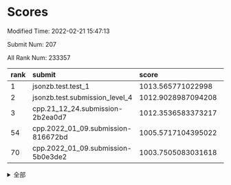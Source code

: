 # Scores

Modified Time: 2022-02-21 15:47:13

Submit Num: 207

All Rank Num: 233357

| rank |               submit               |       score        |       sigma        | pk_num |
| :--- | :--------------------------------- | :----------------- | :----------------- | :----- |
| 1    | jsonzb.test.test_1                 | 1013.565771022998  | 0.8043635610039721 | 4508   |
| 2    | jsonzb.test.submission_level_4     | 1012.9028987094208 | 0.8073534687335993 | 4507   |
| 3    | cpp.21_12_24.submission-2b2ea0d7   | 1012.3536583373217 | 0.7865455117089855 | 4511   |
| 54   | cpp.2022_01_09.submission-816672bd | 1005.5717104395022 | 0.7221806751313836 | 4503   |
| 70   | cpp.2022_01_09.submission-5b0e3de2 | 1003.7505083031618 | 0.7192935462508923 | 4506   |


<details>
<summary>全部</summary>

| rank |                 submit                 |       score        |       sigma        | pk_num |
| :--- | :------------------------------------- | :----------------- | :----------------- | :----- |
| 1    | jsonzb.test.test_1                     | 1013.565771022998  | 0.8043635610039721 | 4508   |
| 2    | jsonzb.test.submission_level_4         | 1012.9028987094208 | 0.8073534687335993 | 4507   |
| 3    | cpp.21_12_24.submission-2b2ea0d7       | 1012.3536583373217 | 0.7865455117089855 | 4511   |
| 4    | gobigger.level_3.submission_level_3_11 | 1012.0913731065074 | 0.820713997384668  | 4510   |
| 5    | gobigger.level_3.submission_level_3_41 | 1011.4754525477508 | 0.7824376093580556 | 4512   |
| 6    | gobigger.level_3.submission_level_3_31 | 1011.2602901875609 | 0.795348566505258  | 4508   |
| 7    | gobigger.level_3.submission_level_3_29 | 1011.2410549256497 | 0.7946100735562914 | 4513   |
| 8    | gobigger.level_3.submission_level_3_12 | 1010.9681264434421 | 0.7598160673690458 | 4509   |
| 9    | gobigger.level_3.submission_level_3_48 | 1010.8988442158238 | 0.774230649236335  | 4508   |
| 10   | gobigger.level_3.submission_level_3_16 | 1010.6619091263143 | 0.7675625097123742 | 4508   |
| 11   | gobigger.level_3.submission_level_3_33 | 1010.6603119188512 | 0.775486992747     | 4509   |
| 12   | gobigger.level_3.submission_level_3_24 | 1010.536657298854  | 0.7544755926633584 | 4505   |
| 13   | gobigger.level_3.submission_level_3_37 | 1010.4785897573112 | 0.7763954832394676 | 4507   |
| 14   | gobigger.level_3.submission_level_3_20 | 1010.4504357421465 | 0.7539886404323665 | 4513   |
| 15   | gobigger.level_3.submission_level_3_43 | 1010.3956051704466 | 0.7478775109433574 | 4508   |
| 16   | gobigger.level_3.submission_level_3_2  | 1010.3634120369713 | 0.7606433550878248 | 4505   |
| 17   | gobigger.level_3.submission_level_3_19 | 1010.3337803402792 | 0.7608253472948722 | 4513   |
| 18   | gobigger.level_3.submission_level_3_34 | 1010.3027654942964 | 0.7528343211153257 | 4504   |
| 19   | gobigger.level_3.submission_level_3_17 | 1010.276733694029  | 0.7670506884259493 | 4508   |
| 20   | gobigger.level_3.submission_level_3_21 | 1010.1970510587572 | 0.7581938812486408 | 4502   |
| 21   | gobigger.level_3.submission_level_3_46 | 1010.1813573190348 | 0.7767897805098696 | 4509   |
| 22   | gobigger.level_3.submission_level_3_38 | 1010.1296247616095 | 0.7495826849040959 | 4512   |
| 23   | gobigger.level_3.submission_level_3_23 | 1010.1209489133286 | 0.7506909796768696 | 4509   |
| 24   | gobigger.level_3.submission_level_3_14 | 1010.1200289545687 | 0.7972593502805636 | 4511   |
| 25   | gobigger.level_3.submission_level_3_8  | 1010.0960063489664 | 0.7699321577189735 | 4506   |
| 26   | gobigger.level_3.submission_level_3_5  | 1010.0658739747521 | 0.749496463398965  | 4516   |
| 27   | gobigger.level_3.submission_level_3_47 | 1010.033984797003  | 0.7602573787526029 | 4510   |
| 28   | gobigger.level_3.submission_level_3_36 | 1010.0268686810552 | 0.7454176648589419 | 4507   |
| 29   | gobigger.level_3.submission_level_3_27 | 1009.9173934496433 | 0.7434043498076188 | 4512   |
| 30   | gobigger.level_3.submission_level_3_42 | 1009.8497266851276 | 0.7494326977123711 | 4504   |
| 31   | gobigger.level_3.submission_level_3_10 | 1009.8394739897516 | 0.7601734876351418 | 4513   |
| 32   | gobigger.level_3.submission_level_3_45 | 1009.7955198437564 | 0.7556736805433676 | 4515   |
| 33   | gobigger.level_3.submission_level_3_9  | 1009.7863391082708 | 0.7650725761946228 | 4510   |
| 34   | gobigger.level_3.submission_level_3_35 | 1009.6961192768053 | 0.7594158234294668 | 4513   |
| 35   | gobigger.level_3.submission_level_3_0  | 1009.5898844212062 | 0.7745676563313416 | 4506   |
| 36   | gobigger.level_3.submission_level_3_28 | 1009.5447657945275 | 0.7699219329696082 | 4511   |
| 37   | gobigger.level_3.submission_level_3_40 | 1009.4942974645426 | 0.7315135942253829 | 4510   |
| 38   | gobigger.level_3.submission_level_3_25 | 1009.4574737649151 | 0.7349743245153819 | 4510   |
| 39   | gobigger.level_3.submission_level_3_18 | 1009.4307382774496 | 0.7372340094361024 | 4509   |
| 40   | gobigger.level_3.submission_level_3_49 | 1009.3562176202763 | 0.756874492753855  | 4511   |
| 41   | gobigger.level_3.submission_level_3_44 | 1009.2588769901673 | 0.7576551727771909 | 4511   |
| 42   | gobigger.level_3.submission_level_3_26 | 1009.2075645890532 | 0.74965327056254   | 4516   |
| 43   | gobigger.level_3.submission_level_3_3  | 1009.0521366505691 | 0.7472067118831057 | 4501   |
| 44   | gobigger.level_3.submission_level_3_39 | 1009.0120120271997 | 0.7472485463342938 | 4508   |
| 45   | gobigger.level_3.submission_level_3_7  | 1008.997331729412  | 0.766972165682065  | 4509   |
| 46   | gobigger.level_3.submission_level_3_6  | 1008.974826675046  | 0.7492634832525426 | 4508   |
| 47   | gobigger.level_3.submission_level_3_1  | 1008.9508867032575 | 0.7727190840894305 | 4511   |
| 48   | gobigger.level_3.submission_level_3_30 | 1008.9427295752146 | 0.7478123470484742 | 4508   |
| 49   | gobigger.level_3.submission_level_3_4  | 1008.9169633349297 | 0.7490637038522054 | 4513   |
| 50   | gobigger.level_3.submission_level_3_22 | 1008.8535513292973 | 0.745501752663211  | 4505   |
| 51   | gobigger.level_3.submission_level_3_32 | 1008.8106278230281 | 0.7410837426559065 | 4514   |
| 52   | gobigger.level_3.submission_level_3_15 | 1008.3869931309777 | 0.7509248718228949 | 4509   |
| 53   | gobigger.level_3.submission_level_3_13 | 1008.2441255405482 | 0.749580957680483  | 4513   |
| 54   | cpp.2022_01_09.submission-816672bd     | 1005.5717104395022 | 0.7221806751313836 | 4503   |
| 55   | gobigger.level_1.submission_level_1_13 | 1005.2657360166224 | 0.7230835526429653 | 4508   |
| 56   | gobigger.level_1.submission_level_1_6  | 1004.7466694100248 | 0.7166159084259545 | 4508   |
| 57   | gobigger.level_1.submission_level_1_4  | 1004.5869344257449 | 0.7200454593267255 | 4505   |
| 58   | gobigger.level_1.submission_level_1_45 | 1004.5539780972463 | 0.7232851532915161 | 4509   |
| 59   | gobigger.level_1.submission_level_1_16 | 1004.539806845255  | 0.7420444798634273 | 4509   |
| 60   | gobigger.level_1.submission_level_1_3  | 1004.5174821618829 | 0.7258961862387494 | 4506   |
| 61   | gobigger.level_1.submission_level_1_1  | 1004.3066182926359 | 0.7144853269710976 | 4512   |
| 62   | gobigger.level_1.submission_level_1_18 | 1004.1999491034777 | 0.7303815111522444 | 4507   |
| 63   | gobigger.level_1.submission_level_1_30 | 1004.1712733372948 | 0.7334319992131922 | 4512   |
| 64   | gobigger.level_1.submission_level_1_32 | 1004.102480373835  | 0.7151351557770305 | 4509   |
| 65   | gobigger.level_1.submission_level_1_14 | 1003.9593383039669 | 0.7186158276851407 | 4508   |
| 66   | gobigger.level_1.submission_level_1_23 | 1003.9164325733353 | 0.7235736331840172 | 4510   |
| 67   | gobigger.level_1.submission_level_1_0  | 1003.806890647723  | 0.7169689163797496 | 4509   |
| 68   | gobigger.level_1.submission_level_1_17 | 1003.7981174281044 | 0.7222115184661282 | 4512   |
| 69   | gobigger.level_1.submission_level_1_27 | 1003.7703373042862 | 0.7166611104996021 | 4510   |
| 70   | cpp.2022_01_09.submission-5b0e3de2     | 1003.7505083031618 | 0.7192935462508923 | 4506   |
| 71   | gobigger.level_1.submission_level_1_22 | 1003.7472503698255 | 0.7150538106840971 | 4508   |
| 72   | gobigger.level_1.submission_level_1_37 | 1003.6981082232064 | 0.7166572549354946 | 4510   |
| 73   | gobigger.level_1.submission_level_1_40 | 1003.5760020784745 | 0.714141262125837  | 4508   |
| 74   | gobigger.level_1.submission_level_1_31 | 1003.5602231614827 | 0.7212724166025323 | 4506   |
| 75   | gobigger.level_1.submission_level_1_12 | 1003.5280759661464 | 0.7234027634872666 | 4510   |
| 76   | gobigger.level_1.submission_level_1_28 | 1003.4253552763865 | 0.725520282654119  | 4509   |
| 77   | gobigger.level_1.submission_level_1_24 | 1003.3745937060261 | 0.7122305606769961 | 4513   |
| 78   | gobigger.level_1.submission_level_1_33 | 1003.368227027438  | 0.7038869365792485 | 4509   |
| 79   | gobigger.level_1.submission_level_1_5  | 1003.3465712090185 | 0.712912414674241  | 4509   |
| 80   | gobigger.level_1.submission_level_1_15 | 1003.282978911608  | 0.7138814132027205 | 4512   |
| 81   | gobigger.level_1.submission_level_1_26 | 1003.2614553314014 | 0.7092190558745309 | 4510   |
| 82   | gobigger.level_1.submission_level_1_38 | 1003.2452978415968 | 0.7154028084712397 | 4504   |
| 83   | gobigger.level_1.submission_level_1_8  | 1003.2116731723677 | 0.7306141101179651 | 4511   |
| 84   | gobigger.level_1.submission_level_1_11 | 1003.19863759502   | 0.7255723929117509 | 4506   |
| 85   | gobigger.level_1.submission_level_1_29 | 1003.1321341606434 | 0.7119378933198235 | 4510   |
| 86   | gobigger.level_1.submission_level_1_35 | 1003.1163275715321 | 0.715012861101886  | 4510   |
| 87   | gobigger.level_1.submission_level_1_36 | 1003.0485126241587 | 0.7100520481768282 | 4509   |
| 88   | gobigger.level_1.submission_level_1_41 | 1003.0365374820477 | 0.7265165326742906 | 4514   |
| 89   | gobigger.level_1.submission_level_1_2  | 1003.0261612870062 | 0.7233002830031819 | 4510   |
| 90   | gobigger.level_1.submission_level_1_47 | 1002.946413616675  | 0.7166348489209573 | 4508   |
| 91   | gobigger.level_1.submission_level_1_48 | 1002.9282644841647 | 0.7161145443710345 | 4508   |
| 92   | gobigger.level_1.submission_level_1_10 | 1002.9053487078888 | 0.7226021734898687 | 4511   |
| 93   | gobigger.level_1.submission_level_1_43 | 1002.8100004466099 | 0.698074376618643  | 4510   |
| 94   | gobigger.level_1.submission_level_1_49 | 1002.7730210642599 | 0.7267045303799108 | 4505   |
| 95   | gobigger.level_1.submission_level_1_7  | 1002.7185586814578 | 0.713459076322011  | 4507   |
| 96   | gobigger.level_1.submission_level_1_21 | 1002.6571548339546 | 0.714508183499224  | 4513   |
| 97   | gobigger.level_1.submission_level_1_9  | 1002.6299823344337 | 0.7065388314552872 | 4504   |
| 98   | gobigger.level_1.submission_level_1_34 | 1002.6072835076275 | 0.7152704574682345 | 4507   |
| 99   | gobigger.level_1.submission_level_1_44 | 1002.3510091300108 | 0.7074836816660381 | 4507   |
| 100  | gobigger.level_1.submission_level_1_20 | 1002.3325463126295 | 0.7064106948047814 | 4509   |
| 101  | gobigger.level_1.submission_level_1_42 | 1002.3174005852954 | 0.7171643674747544 | 4512   |
| 102  | gobigger.level_1.submission_level_1_39 | 1001.8133527734254 | 0.7258070159716784 | 4510   |
| 103  | gobigger.level_1.submission_level_1_46 | 1001.7533917215567 | 0.7067517705379048 | 4512   |
| 104  | gobigger.level_1.submission_level_1_25 | 1001.736192055844  | 0.7070750324239796 | 4510   |
| 105  | gobigger.level_1.submission_level_1_19 | 1001.5439281594486 | 0.7058915226558576 | 4511   |
| 106  | gobigger.random.submission_random_19   | 997.343725299653   | 0.708810071731474  | 4508   |
| 107  | gobigger.random.submission_random_32   | 997.312291435883   | 0.7120233303217907 | 4507   |
| 108  | gobigger.random.submission_random_1    | 996.6963806474666  | 0.7047239624751015 | 4506   |
| 109  | gobigger.random.submission_random_17   | 996.6248903323685  | 0.7079393758714113 | 4509   |
| 110  | gobigger.random.submission_random_4    | 996.6178995679696  | 0.7275057728757433 | 4508   |
| 111  | gobigger.random.submission_random_43   | 996.5959209070568  | 0.7175760801829084 | 4507   |
| 112  | gobigger.random.submission_random_18   | 996.5418286822187  | 0.7037847690768029 | 4513   |
| 113  | gobigger.random.submission_random_11   | 996.5404286662082  | 0.7070994018159945 | 4512   |
| 114  | gobigger.random.submission_random_47   | 996.4935043003657  | 0.7176682944306385 | 4508   |
| 115  | gobigger.random.submission_random_12   | 996.4598214225842  | 0.713675401737988  | 4507   |
| 116  | gobigger.random.submission_random_30   | 996.3473602348562  | 0.7076784375790819 | 4510   |
| 117  | gobigger.random.submission_random_5    | 996.325802858127   | 0.7175697663805995 | 4505   |
| 118  | gobigger.random.submission_random_36   | 996.3070686821158  | 0.6953368386441027 | 4513   |
| 119  | gobigger.random.submission_random_24   | 996.2989044677414  | 0.7100454285258863 | 4506   |
| 120  | gobigger.random.submission_random_25   | 996.2854315398424  | 0.7149120084586965 | 4508   |
| 121  | gobigger.random.submission_random_13   | 996.2574871973081  | 0.7085550938922319 | 4508   |
| 122  | gobigger.random.submission_random_26   | 996.1786713700207  | 0.7041975020627709 | 4515   |
| 123  | gobigger.random.submission_random_31   | 996.1618256903737  | 0.7034913713488598 | 4509   |
| 124  | gobigger.random.submission_random_27   | 996.14516635558    | 0.7185132938912889 | 4507   |
| 125  | gobigger.random.submission_random_15   | 995.9856996314192  | 0.7113559647028325 | 4513   |
| 126  | gobigger.random.submission_random_22   | 995.9840138128345  | 0.7120366442388233 | 4514   |
| 127  | gobigger.random.submission_random_7    | 995.9819492322197  | 0.6976871605046671 | 4511   |
| 128  | gobigger.random.submission_random_42   | 995.918514283376   | 0.7042912660868128 | 4511   |
| 129  | gobigger.random.submission_random_38   | 995.9039637411128  | 0.714015720653701  | 4514   |
| 130  | gobigger.random.submission_random_46   | 995.8063455725103  | 0.7097628245802923 | 4507   |
| 131  | gobigger.random.submission_random_10   | 995.789441865306   | 0.7091702257705609 | 4510   |
| 132  | gobigger.random.submission_random_41   | 995.7854884889513  | 0.7049218306924241 | 4505   |
| 133  | gobigger.random.submission_random_35   | 995.7571406470644  | 0.7132732910875764 | 4505   |
| 134  | gobigger.random.submission_random_21   | 995.7551935575594  | 0.7081099916616771 | 4507   |
| 135  | gobigger.random.submission_random_40   | 995.6597548758011  | 0.7193830858803943 | 4512   |
| 136  | gobigger.random.submission_random_37   | 995.6534157187721  | 0.7148992580807682 | 4513   |
| 137  | gobigger.random.submission_random_2    | 995.5510875034972  | 0.7097502919668912 | 4511   |
| 138  | gobigger.random.submission_random_23   | 995.486069495186   | 0.7035605126304944 | 4504   |
| 139  | gobigger.random.submission_random_48   | 995.4806358798656  | 0.7023866505947365 | 4505   |
| 140  | gobigger.random.submission_random_29   | 995.4445495251102  | 0.720962022261027  | 4509   |
| 141  | gobigger.random.submission_random_28   | 995.3666552668051  | 0.7133499219846304 | 4510   |
| 142  | gobigger.random.submission_random_6    | 995.3658568155848  | 0.7194343364955347 | 4514   |
| 143  | gobigger.random.submission_random_3    | 995.3508795924504  | 0.7089851810234175 | 4510   |
| 144  | gobigger.random.submission_random_45   | 995.3438670621806  | 0.7215445185761302 | 4506   |
| 145  | gobigger.random.submission_random_44   | 995.1674045199962  | 0.7098290975716952 | 4514   |
| 146  | gobigger.random.submission_random_33   | 995.0914926563387  | 0.7138999962963577 | 4511   |
| 147  | gobigger.random.submission_random_8    | 995.0696007414732  | 0.7065428317663043 | 4511   |
| 148  | gobigger.random.submission_random_34   | 995.0588082352366  | 0.7204145951364734 | 4510   |
| 149  | gobigger.random.submission_random_20   | 995.0338809299791  | 0.7095693883117417 | 4504   |
| 150  | gobigger.random.submission_random_9    | 994.9644965496711  | 0.7417688941043039 | 4516   |
| 151  | gobigger.random.submission_random_14   | 994.8935932650307  | 0.7085693071375277 | 4509   |
| 152  | gobigger.random.submission_random_39   | 994.8626710813936  | 0.7157219527961493 | 4507   |
| 153  | gobigger.random.submission_random_16   | 994.8536117693026  | 0.7248621284035924 | 4509   |
| 154  | gobigger.random.submission_random_49   | 994.8175301818295  | 0.7266707980897031 | 4511   |
| 155  | gobigger.random.submission_random_0    | 994.6928977602     | 0.7111639030231558 | 4505   |
| 156  | gobigger.level_2.submission_level_2_49 | 993.8014427984564  | 0.7300860806812315 | 4512   |
| 157  | gobigger.level_2.submission_level_2_12 | 993.5928190132948  | 0.7335502522077855 | 4514   |
| 158  | gobigger.level_2.submission_level_2_3  | 993.539187538757   | 0.7364508081224613 | 4507   |
| 159  | gobigger.level_2.submission_level_2_29 | 993.4163896399975  | 0.7286756372611451 | 4510   |
| 160  | gobigger.level_2.submission_level_2_13 | 993.3283872274717  | 0.7401934015396872 | 4510   |
| 161  | gobigger.level_2.submission_level_2_40 | 993.2610677545371  | 0.7258759550387495 | 4510   |
| 162  | gobigger.level_2.submission_level_2_18 | 993.1709531420273  | 0.7336810951627531 | 4503   |
| 163  | gobigger.level_2.submission_level_2_30 | 993.1361594889621  | 0.7240049738925235 | 4506   |
| 164  | gobigger.level_2.submission_level_2_47 | 993.1214950389724  | 0.7317091974354821 | 4507   |
| 165  | gobigger.level_2.submission_level_2_26 | 992.8368890317703  | 0.7451893444949406 | 4506   |
| 166  | gobigger.level_2.submission_level_2_9  | 992.7844058996624  | 0.7344280988816589 | 4510   |
| 167  | gobigger.level_2.submission_level_2_7  | 992.7682609966567  | 0.7334856926441166 | 4510   |
| 168  | gobigger.level_2.submission_level_2_16 | 992.7660544076936  | 0.7277670549296016 | 4509   |
| 169  | gobigger.level_2.submission_level_2_42 | 992.7404991424916  | 0.728521713446862  | 4511   |
| 170  | gobigger.level_2.submission_level_2_10 | 992.7329672052354  | 0.7382328764069154 | 4514   |
| 171  | gobigger.level_2.submission_level_2_11 | 992.7112072606714  | 0.7480773336706099 | 4505   |
| 172  | gobigger.level_2.submission_level_2_38 | 992.7037296986762  | 0.7343878030771372 | 4518   |
| 173  | gobigger.level_2.submission_level_2_44 | 992.651699950798   | 0.7364289910052796 | 4506   |
| 174  | gobigger.level_2.submission_level_2_24 | 992.6423784088091  | 0.7559666307451204 | 4513   |
| 175  | gobigger.level_2.submission_level_2_15 | 992.571139364055   | 0.7341101744321495 | 4511   |
| 176  | gobigger.level_2.submission_level_2_19 | 992.4353853994389  | 0.7591236254647785 | 4509   |
| 177  | gobigger.level_2.submission_level_2_31 | 992.417910590694   | 0.731056674223657  | 4510   |
| 178  | gobigger.level_2.submission_level_2_0  | 992.4074487036113  | 0.7389428402919817 | 4511   |
| 179  | gobigger.level_2.submission_level_2_23 | 992.3729752788254  | 0.7438917982942839 | 4515   |
| 180  | gobigger.level_2.submission_level_2_5  | 992.3483945738722  | 0.7355167397343363 | 4511   |
| 181  | gobigger.level_2.submission_level_2_17 | 992.3216369698087  | 0.7382210117267122 | 4509   |
| 182  | gobigger.level_2.submission_level_2_22 | 992.1403492256135  | 0.7524771571615718 | 4514   |
| 183  | gobigger.level_2.submission_level_2_45 | 992.1300091163515  | 0.7427295773418449 | 4510   |
| 184  | gobigger.level_2.submission_level_2_32 | 992.0431953903674  | 0.7406600572620089 | 4506   |
| 185  | gobigger.level_2.submission_level_2_21 | 992.0335681802436  | 0.7533340663481211 | 4513   |
| 186  | gobigger.level_2.submission_level_2_34 | 991.9297457764517  | 0.7372729663441727 | 4513   |
| 187  | gobigger.level_2.submission_level_2_1  | 991.8037612315921  | 0.7481862185685478 | 4509   |
| 188  | gobigger.level_2.submission_level_2_8  | 991.7806511132575  | 0.7591163504460892 | 4510   |
| 189  | gobigger.level_2.submission_level_2_36 | 991.7238880761397  | 0.7628775492623168 | 4513   |
| 190  | gobigger.level_2.submission_level_2_35 | 991.7080922410346  | 0.7649719050144131 | 4517   |
| 191  | gobigger.level_2.submission_level_2_6  | 991.6313165624185  | 0.739268447104481  | 4515   |
| 192  | gobigger.level_2.submission_level_2_48 | 991.6100187204487  | 0.7599931660880824 | 4506   |
| 193  | gobigger.level_2.submission_level_2_41 | 991.6063090703709  | 0.7361945919824664 | 4510   |
| 194  | gobigger.level_2.submission_level_2_2  | 991.5483936224044  | 0.7534805450127154 | 4504   |
| 195  | gobigger.level_2.submission_level_2_4  | 991.4845668760262  | 0.737826747780549  | 4509   |
| 196  | gobigger.level_2.submission_level_2_46 | 991.4829787152236  | 0.759935424794238  | 4509   |
| 197  | gobigger.level_2.submission_level_2_37 | 991.4763711405357  | 0.7328387867879574 | 4507   |
| 198  | gobigger.level_2.submission_level_2_14 | 991.4638447133904  | 0.7516616012554163 | 4510   |
| 199  | gobigger.level_2.submission_level_2_20 | 991.4205096877099  | 0.7640286287518516 | 4510   |
| 200  | gobigger.level_2.submission_level_2_43 | 991.3040464142241  | 0.7529118908181743 | 4507   |
| 201  | gobigger.level_2.submission_level_2_25 | 991.288690536366   | 0.753672164219864  | 4504   |
| 202  | gobigger.level_2.submission_level_2_33 | 991.2244320536175  | 0.7647903877618354 | 4511   |
| 203  | gobigger.level_2.submission_level_2_28 | 991.2101719857419  | 0.759653901547052  | 4508   |
| 204  | gobigger.level_2.submission_level_2_39 | 990.5572102259316  | 0.7592239993328181 | 4508   |
| 205  | gobigger.level_2.submission_level_2_27 | 990.5004433906581  | 0.7813067805305816 | 4506   |
| 206  | gobigger.none.submission_none_0        | 979.8918279165392  | 1.1792670887487244 | 4509   |
| 207  | gobigger.none.submission_none_1        | 976.9539249181456  | 1.3365251745171434 | 4509   |

</details>